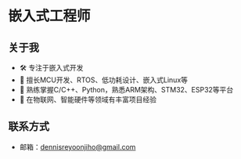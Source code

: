 # 嵌入式工程师

## 关于我
- 🛠 专注于嵌入式开发
- 🎯 擅长MCU开发、RTOS、低功耗设计、嵌入式Linux等
- 🔧 熟练掌握C/C++、Python，熟悉ARM架构、STM32、ESP32等平台
- 📡 在物联网、智能硬件等领域有丰富项目经验

## 联系方式
- 邮箱：dennisreyoonjiho@gmail.com

